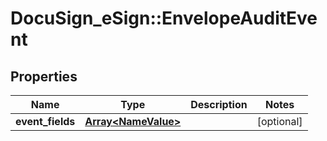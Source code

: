 # DocuSign_eSign::EnvelopeAuditEvent

## Properties
Name | Type | Description | Notes
------------ | ------------- | ------------- | -------------
**event_fields** | [**Array&lt;NameValue&gt;**](NameValue.md) |  | [optional] 


